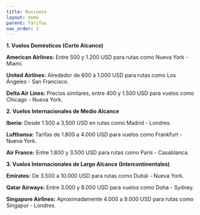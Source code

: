 ```yaml
---
title: Business
layout: home
parent: Tarifas
nav_order: 2
---
```

**1. Vuelos Domésticos (Corto Alcance)**

**American Airlines:** Entre 500 y 1.200 USD para rutas como Nueva York - Miami.

**United Airlines:** Alrededor de 600 a 1.000 USD para rutas como Los Ángeles - San Francisco.

**Delta Air Lines:** Precios similares, entre 400 y 1.500 USD para vuelos como Chicago - Nueva York.

**2. Vuelos Internacionales de Medio Alcance**

**Iberia:** Desde 1.500 a 3.500 USD en rutas como Madrid - Londres.

**Lufthansa:** Tarifas de 1.800 a 4.000 USD para vuelos como Frankfurt - Nueva York.

**Air France:** Entre 1.800 y 3.500 USD para rutas como París - Casablanca.

**3. Vuelos Internacionales de Largo Alcance (Intercontinentales)**

**Emirates:** De 3.500 a 10.000 USD para rutas como Dubái - Nueva York.

**Qatar Airways:** Entre 3.000 y 8.000 USD para vuelos como Doha - Sydney.

**Singapore Airlines:** Aproximadamente 4.000 a 9.000 USD para rutas como Singapur - Londres.
